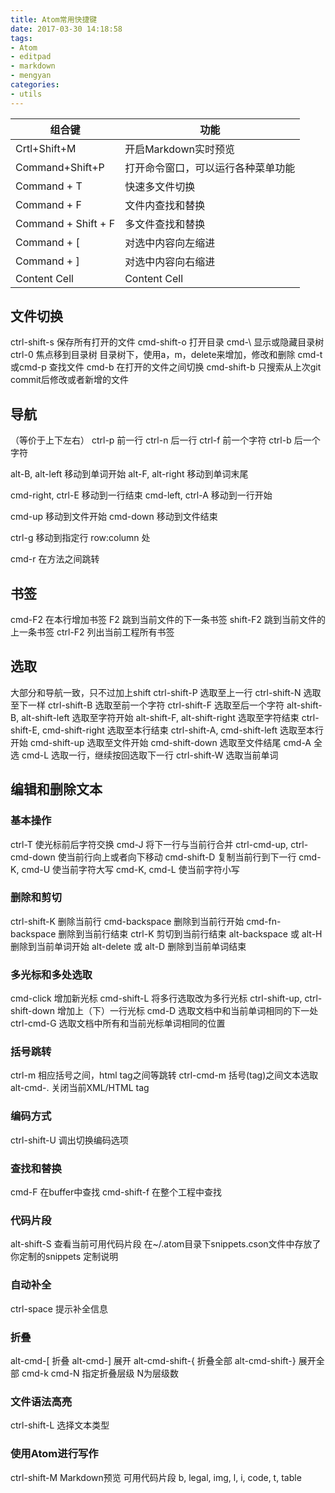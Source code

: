 ```yaml
---
title: Atom常用快捷键
date: 2017-03-30 14:18:58
tags:
- Atom
- editpad
- markdown
- mengyan
categories:
- utils
---
```


组合键                   | 功能
------------------------| -------------
Crtl+Shift+M            | 开启Markdown实时预览
Command+Shift+P         | 打开命令窗口，可以运行各种菜单功能
Command + T             | 快速多文件切换
Command + F             | 文件内查找和替换
Command + Shift + F     | 多文件查找和替换
Command + [             | 对选中内容向左缩进
Command + ]             | 对选中内容向右缩进
Content Cell            | Content Cell


## 文件切换

ctrl-shift-s 保存所有打开的文件
cmd-shift-o 打开目录
cmd-\ 显示或隐藏目录树
ctrl-0 焦点移到目录树
目录树下，使用a，m，delete来增加，修改和删除
cmd-t或cmd-p 查找文件
cmd-b 在打开的文件之间切换
cmd-shift-b 只搜索从上次git commit后修改或者新增的文件

## 导航

（等价于上下左右）
ctrl-p 前一行
ctrl-n 后一行
ctrl-f 前一个字符
ctrl-b 后一个字符

alt-B, alt-left 移动到单词开始
alt-F, alt-right 移动到单词末尾

cmd-right, ctrl-E 移动到一行结束
cmd-left, ctrl-A 移动到一行开始

cmd-up 移动到文件开始
cmd-down 移动到文件结束

ctrl-g 移动到指定行 row:column 处

cmd-r 在方法之间跳转

## 书签

cmd-F2 在本行增加书签
F2 跳到当前文件的下一条书签
shift-F2 跳到当前文件的上一条书签
ctrl-F2 列出当前工程所有书签

## 选取

大部分和导航一致，只不过加上shift
ctrl-shift-P 选取至上一行
ctrl-shift-N 选取至下一样
ctrl-shift-B 选取至前一个字符
ctrl-shift-F 选取至后一个字符
alt-shift-B, alt-shift-left 选取至字符开始
alt-shift-F, alt-shift-right 选取至字符结束
ctrl-shift-E, cmd-shift-right 选取至本行结束
ctrl-shift-A, cmd-shift-left 选取至本行开始
cmd-shift-up 选取至文件开始
cmd-shift-down 选取至文件结尾
cmd-A 全选
cmd-L 选取一行，继续按回选取下一行
ctrl-shift-W 选取当前单词

## 编辑和删除文本

### 基本操作
ctrl-T 使光标前后字符交换
cmd-J 将下一行与当前行合并
ctrl-cmd-up, ctrl-cmd-down 使当前行向上或者向下移动
cmd-shift-D 复制当前行到下一行
cmd-K, cmd-U 使当前字符大写
cmd-K, cmd-L 使当前字符小写

### 删除和剪切
ctrl-shift-K 删除当前行
cmd-backspace 删除到当前行开始
cmd-fn-backspace 删除到当前行结束
ctrl-K 剪切到当前行结束
alt-backspace 或 alt-H 删除到当前单词开始
alt-delete 或 alt-D 删除到当前单词结束

### 多光标和多处选取
cmd-click 增加新光标
cmd-shift-L 将多行选取改为多行光标
ctrl-shift-up, ctrl-shift-down 增加上（下）一行光标
cmd-D 选取文档中和当前单词相同的下一处
ctrl-cmd-G 选取文档中所有和当前光标单词相同的位置

### 括号跳转
ctrl-m 相应括号之间，html tag之间等跳转
ctrl-cmd-m 括号(tag)之间文本选取
alt-cmd-. 关闭当前XML/HTML tag

### 编码方式
ctrl-shift-U 调出切换编码选项

### 查找和替换

cmd-F 在buffer中查找
cmd-shift-f 在整个工程中查找

### 代码片段

alt-shift-S 查看当前可用代码片段
在~/.atom目录下snippets.cson文件中存放了你定制的snippets
定制说明

### 自动补全

ctrl-space 提示补全信息

### 折叠

alt-cmd-[ 折叠
alt-cmd-] 展开
alt-cmd-shift-{ 折叠全部
alt-cmd-shift-} 展开全部
cmd-k cmd-N 指定折叠层级 N为层级数

### 文件语法高亮

ctrl-shift-L 选择文本类型

### 使用Atom进行写作

ctrl-shift-M Markdown预览
可用代码片段 b, legal, img, l, i, code, t, table
